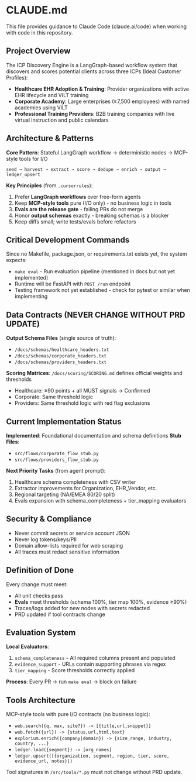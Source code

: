 # CLAUDE.md

This file provides guidance to Claude Code (claude.ai/code) when working with code in this repository.

## Project Overview

The ICP Discovery Engine is a LangGraph-based workflow system that discovers and scores potential clients across three ICPs (Ideal Customer Profiles):
- **Healthcare EHR Adoption & Training**: Provider organizations with active EHR lifecycle and VILT training
- **Corporate Academy**: Large enterprises (≥7,500 employees) with named academies using VILT
- **Professional Training Providers**: B2B training companies with live virtual instruction and public calendars

## Architecture & Patterns

**Core Pattern**: Stateful LangGraph workflow → deterministic nodes → MCP-style tools for I/O
```
seed → harvest → extract → score → dedupe → enrich → output → ledger_upsert
```

**Key Principles** (from `.cursorrules`):
1. Prefer **LangGraph workflows** over free-form agents
2. Keep **MCP-style tools** pure (I/O only) - no business logic in tools
3. **Evals are the release gate** - failing PRs do not merge
4. Honor **output schemas** exactly - breaking schemas is a blocker
5. Keep diffs small; write tests/evals before refactors

## Critical Development Commands

Since no Makefile, package.json, or requirements.txt exists yet, the system expects:
- `make eval` - Run evaluation pipeline (mentioned in docs but not yet implemented)
- Runtime will be FastAPI with `POST /run` endpoint
- Testing framework not yet established - check for pytest or similar when implementing

## Data Contracts (NEVER CHANGE WITHOUT PRD UPDATE)

**Output Schema Files** (single source of truth):
- `/docs/schemas/healthcare_headers.txt`
- `/docs/schemas/corporate_headers.txt` 
- `/docs/schemas/providers_headers.txt`

**Scoring Matrices**: `/docs/scoring/SCORING.md` defines official weights and thresholds
- Healthcare: ≥90 points + all MUST signals → Confirmed
- Corporate: Same threshold logic
- Providers: Same threshold logic with red flag exclusions

## Current Implementation Status

**Implemented**: Foundational documentation and schema definitions
**Stub Files**: 
- `src/flows/corporate_flow_stub.py`
- `src/flows/providers_flow_stub.py`

**Next Priority Tasks** (from agent prompt):
1. Healthcare schema completeness with CSV writer
2. Extractor improvements for Organization, EHR_Vendor, etc.
3. Regional targeting (NA/EMEA 80/20 split)
4. Evals expansion with schema_completeness + tier_mapping evaluators

## Security & Compliance

- Never commit secrets or service account JSON
- Never log tokens/keys/PII
- Domain allow-lists required for web scraping
- All traces must redact sensitive information

## Definition of Done

Every change must meet:
- All unit checks pass
- **Evals** meet thresholds (schema 100%, tier map 100%, evidence ≥90%)
- Traces/logs added for new nodes with secrets redacted
- PRD updated if tool contracts change

## Evaluation System

**Local Evaluators**:
1. `schema_completeness` - All required columns present and populated
2. `evidence_support` - URLs contain supporting phrases via regex
3. `tier_mapping` - Score thresholds correctly applied

**Process**: Every PR → run `make eval` → block on failure

## Tools Architecture

MCP-style tools with pure I/O contracts (no business logic):
- `web.search({q, max, site?}) -> [{title,url,snippet}]`
- `web.fetch({url}) -> {status,url,html,text}`
- `explorium.enrich({company|domain}) -> {size_range, industry, country, ...}`
- `ledger.load({segment}) -> [org_names]`
- `ledger.upsert([{organization, segment, region, tier, score, evidence_url, notes}])`

Tool signatures in `/src/tools/*.py` must not change without PRD update.